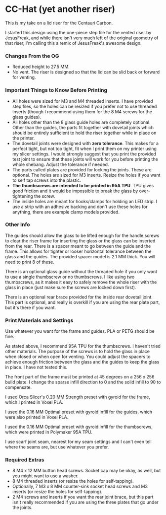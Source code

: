 # CC-Hat (yet another riser)

This is my take on a lid riser for the Centauri Carbon.

I started this design using the one-piece step file for the vented riser by JesusFreak, and while there isn't very much left of the original geometry of that riser, I'm calling this a remix of JesusFreak's awesome design.

### Changes From the OG

* Reduced height to 27.5 MM.
* No vent. The riser is designed so that the lid can be slid back or forward for venting.

### Important Things to Know Before Printing

* All holes were sized for M3 and M4 threaded inserts. I have provided step files, so the holes can be resized if you prefer not to use threaded inserts (though I recommend using them for the 8 M4 screws for the glass guides).
* All holes other than the 8 glass guide holes are completely optional. Other than the guides, the parts fit together with dovetail joints which should be entirely sufficient to hold the riser together while in place on the printer.
* The dovetail joints were designed with **zero tolerance**. This makes for a perfect tight, but not too tight, fit when I print them on my printer using my slicer settings. I would strongly suggest that you print the provided test joint to ensure that these joints will work for you before printing the whole shebang. Adjust the tolerance if needed.
* The parts called plates are provided for locking the joints. These are optional. The holes are sized for M3 inserts. Resize the holes if you want to self tap screws into the plastic.
* **The thumbscrews are intended to be printed in 95A TPU**. TPU gives good friction and it would be impossible to break the glass by over-tightening the screw.
* The inside holes are meant for hooks/clamps for holding an LED strip. I use a strip with an adhesive backing and don't use these holes for anything, there are example clamp models provided.

### Other Info

The guides should allow the glass to be lifted enough for the handle screws to clear the riser frame for inserting the glass or the glass can be inserted from the rear. There is a spacer meant to go between the guide and the frame. This allows for tighter or looser horizontal tolerance between the glass and the guides. The provided spacer model is 2.1 MM thick. You will need to print 8 of these.

There is an optional glass guide without the threaded hole if you only want to use a single thumbscrew or no thumbscrews. I like using two thumbscrews, as it makes it easy to safely remove the whole riser with the glass in place (just make sure the screws are locked down first).

There is an optional rear brace provided for the inside rear dovetail joint. This part is optional, and really is overkill if you are using the rear plate part, but it's there if you want.

### Print Materials and Settings

Use whatever you want for the frame and guides. PLA or PETG should be fine.

As stated above, I recommend 95A TPU for the thumbscrews. I haven't tried other materials. The purpose of the screws is to hold the glass in place when closed or when open for venting. You could adjust the spacers to achieve enough friction between the glass and the guides to keep the glass in place. I have not tested this.

The front part of the frame must be printed at 45 degrees on a 256 x 256 build plate. I change the sparse infill direction to 0 and the solid infill to 90 to compensate.

I used Orca Slicer's 0.20 MM Strength preset with gyroid for the frame, which I printed in Voxel PLA.

I used the 0.16 MM Optimal preset with gyroid infill for the guides, which were also printed in Voxel PLA.

I used the 0.16 MM Optimal preset with gyroid infill for the thumbscrews, which were printed in Polymaker 95A TPU.

I use scarf joint seam, nearest for my seam settings and I can't even tell where the seams are, but use whatever you prefer.

### Required Extras

* 8 M4 x 12 MM button head screws. Socket cap may be okay, as well, but you might want to use a washer.
* 8 M4 threaded inserts (or resize the holes for self-tapping).
* Optionally, 7 M3 x 8 MM counter-sink socket head screws and M3 inserts (or resize the holes for self-tapping).
* 2 M4 screws and inserts if you want the rear joint brace, but this part isn't really recommended if you are using the three plates that go under the joints.
